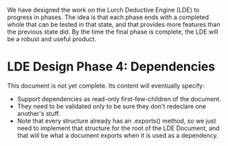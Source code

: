 
We have designed the work on the Lurch Deductive Engine (LDE) to progress in
phases.  The idea is that each phase ends with a completed whole that can be
tested in that state, and that provides more features than the previous
state did.  By the time the final phase is complete, the LDE will be a
robust and useful product.

# LDE Design Phase 4: Dependencies

This document is not yet complete.  Its content will eventually specify:

 * Support dependencies as read-only first-few-children of the document.
 * They need to be validated only to be sure they don't redeclare one
   another's stuff.
 * Note that every structure already has an .exports() method, so we just
   need to implement that structure for the root of the LDE Document, and
   that will be what a document exports when it is used as a dependency.
